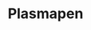 ---
title: Plasmapen
id: 10
description: ""
image: /img/default.jpg
slug: plasmapen
brandLogo: /img/brand_Default.png
brandUrl: " "

---